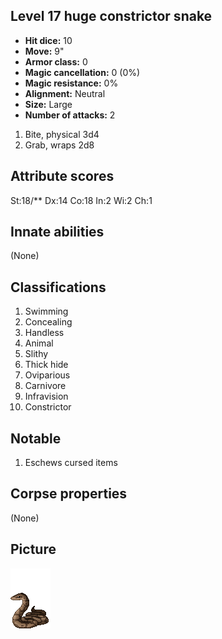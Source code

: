 ## Level 17 huge constrictor snake

- **Hit dice:** 10
- **Move:** 9"
- **Armor class:** 0
- **Magic cancellation:** 0 (0%)
- **Magic resistance:** 0%
- **Alignment:** Neutral
- **Size:** Large
- **Number of attacks:** 2
1. Bite, physical 3d4
2. Grab, wraps 2d8

## Attribute scores

St:18/** Dx:14 Co:18 In:2 Wi:2 Ch:1

## Innate abilities

(None)

## Classifications

1. Swimming
2. Concealing
3. Handless
4. Animal
5. Slithy
6. Thick hide
7. Oviparious
8. Carnivore
9. Infravision
10. Constrictor

## Notable

1. Eschews cursed items

## Corpse properties

(None)

## Picture

![Boa constrictor](https://github.com/hyvanmielenpelit/GnollHackTileSet/blob/main/Monsters/boa_constrictor/boa_constrictor.png)
